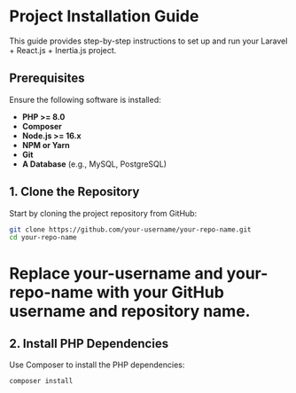 # Project Installation Guide

This guide provides step-by-step instructions to set up and run your Laravel + React.js + Inertia.js project.

## Prerequisites

Ensure the following software is installed:

- **PHP >= 8.0**
- **Composer**
- **Node.js >= 16.x**
- **NPM or Yarn**
- **Git**
- **A Database** (e.g., MySQL, PostgreSQL)

## 1. Clone the Repository

Start by cloning the project repository from GitHub:

```bash
git clone https://github.com/your-username/your-repo-name.git
cd your-repo-name
```
# Replace your-username and your-repo-name with your GitHub username and repository name.

## 2. Install PHP Dependencies

Use Composer to install the PHP dependencies:

```bash
composer install
